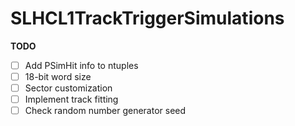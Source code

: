 SLHCL1TrackTriggerSimulations
=============================

**TODO**

- [ ] Add PSimHit info to ntuples
- [ ] 18-bit word size
- [ ] Sector customization
- [ ] Implement track fitting
- [ ] Check random number generator seed

